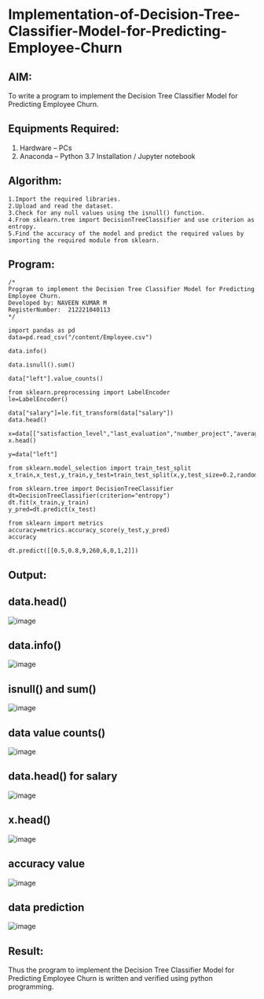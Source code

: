 # Implementation-of-Decision-Tree-Classifier-Model-for-Predicting-Employee-Churn

## AIM:
To write a program to implement the Decision Tree Classifier Model for Predicting Employee Churn.

## Equipments Required:
1. Hardware – PCs
2. Anaconda – Python 3.7 Installation / Jupyter notebook

## Algorithm:
 
    1.Import the required libraries.
    2.Upload and read the dataset.
    3.Check for any null values using the isnull() function.
    4.From sklearn.tree import DecisionTreeClassifier and use criterion as entropy.
    5.Find the accuracy of the model and predict the required values by importing the required module from sklearn.

## Program:
```
/*
Program to implement the Decision Tree Classifier Model for Predicting Employee Churn.
Developed by: NAVEEN KUMAR M
RegisterNumber:  212221040113
*/
```
```
import pandas as pd
data=pd.read_csv("/content/Employee.csv")

data.info()

data.isnull().sum()

data["left"].value_counts()

from sklearn.preprocessing import LabelEncoder
le=LabelEncoder()

data["salary"]=le.fit_transform(data["salary"])
data.head()

x=data[["satisfaction_level","last_evaluation","number_project","average_montly_hours","time_spend_company","Work_accident","promotion_last_5years","salary"]]
x.head()

y=data["left"]

from sklearn.model_selection import train_test_split
x_train,x_test,y_train,y_test=train_test_split(x,y,test_size=0.2,random_state=100)

from sklearn.tree import DecisionTreeClassifier
dt=DecisionTreeClassifier(criterion="entropy")
dt.fit(x_train,y_train)
y_pred=dt.predict(x_test)

from sklearn import metrics
accuracy=metrics.accuracy_score(y_test,y_pred)
accuracy

dt.predict([[0.5,0.8,9,260,6,0,1,2]])
```
## Output:

##  data.head()
![image](https://github.com/NaveenKumar-008/Implementation-of-Decision-Tree-Classifier-Model-for-Predicting-Employee-Churn/assets/128135244/acf71afc-88dc-414e-83b6-7601cbaf5435)

## data.info()
![image](https://github.com/NaveenKumar-008/Implementation-of-Decision-Tree-Classifier-Model-for-Predicting-Employee-Churn/assets/128135244/f99a8134-a97f-4bd0-8261-6c3918208df9)

## isnull() and sum()
![image](https://github.com/NaveenKumar-008/Implementation-of-Decision-Tree-Classifier-Model-for-Predicting-Employee-Churn/assets/128135244/366a1964-a0ab-4ec3-a254-e4939291964b)

## data value counts()
![image](https://github.com/NaveenKumar-008/Implementation-of-Decision-Tree-Classifier-Model-for-Predicting-Employee-Churn/assets/128135244/dc2e792c-08d9-4f23-8bef-8d0f2fd58cb4)

## data.head() for salary
![image](https://github.com/NaveenKumar-008/Implementation-of-Decision-Tree-Classifier-Model-for-Predicting-Employee-Churn/assets/128135244/310d1e58-dc87-4bdf-8e5c-bd1e8654e832)

## x.head()
![image](https://github.com/NaveenKumar-008/Implementation-of-Decision-Tree-Classifier-Model-for-Predicting-Employee-Churn/assets/128135244/1485a3a2-d5f8-41d9-83bc-e784550a834f)

## accuracy value
![image](https://github.com/NaveenKumar-008/Implementation-of-Decision-Tree-Classifier-Model-for-Predicting-Employee-Churn/assets/128135244/3a065d92-bcb9-43a5-a56f-26e9a422f595)

## data prediction
![image](https://github.com/NaveenKumar-008/Implementation-of-Decision-Tree-Classifier-Model-for-Predicting-Employee-Churn/assets/128135244/f85da82e-6366-4c39-9ad4-a2970fdb2973)

## Result:
Thus the program to implement the  Decision Tree Classifier Model for Predicting Employee Churn is written and verified using python programming.
